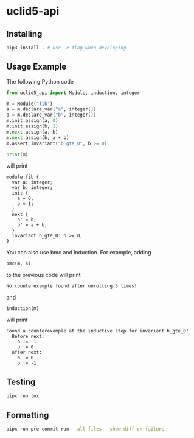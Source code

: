 # uclid5-api

## Installing
```sh
pip3 install . # use -e flag when developing
```

## Usage Example
The following Python code
```python
from uclid5_api import Module, induction, integer

m = Module("fib")
a = m.declare_var("a", integer())
b = m.declare_var("b", integer())
m.init.assign(a, 0)
m.init.assign(b, 1)
m.next.assign(a, b)
m.next.assign(b, a + b)
m.assert_invariant("b_gte_0", b >= 0)

print(m)
```

will print
```
module fib {
  var a: integer;
  var b: integer;
  init {
    a = 0;
    b = 1;
  }
  next {
    a' = b;
    b' = a + b;
  }
  invariant b_gte_0: b >= 0;
}
```

You can also use bmc and induction. For example, adding
```
bmc(m, 5)
```
to the previous code will print
```
No counterexample found after unrolling 5 times!
```
and
```
induction(m)
```
will print
```
Found a counterexample at the inductive step for invariant b_gte_0!
  Before next:
    a := -1
    b := 0
  After next:
    a := 0
    b := -1
```

## Testing
```sh
pipx run tox
```

## Formatting
```sh
pipx run pre-commit run --all-files --show-diff-on-failure
```